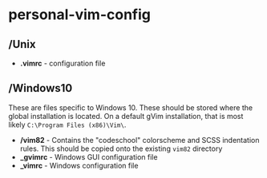 # personal-vim-config

## /Unix

* **.vimrc** - configuration file

## /Windows10

These are files specific to Windows 10. These should be stored where the global installation is located. On a default gVim installation, that is most likely `C:\Program Files (x86)\Vim\`.

* **/vim82** - Contains the "codeschool" colorscheme and SCSS indentation rules. This should be copied onto the existing `vim82` directory
* **_gvimrc** - Windows GUI configuration file
* **_vimrc** - Windows configuration file
